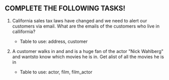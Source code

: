 ## COMPLETE THE FOLLOWING TASKS!

1. California sales tax laws have changed and we need to alert our customers via email. What are the emails of the customers who live in callifornia?
    - Table to use: address, customer


2. A customer walks in and and is a huge fan of the actor "Nick Wahlberg" and wantsto know which movies he is in. Get alist of all the movies he is in
    - Table to use: actor, film, film_actor